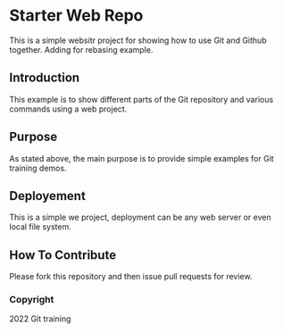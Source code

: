 # Starter Web Repo

This is a simple websitr project for showing how to use Git and Github together. Adding for rebasing example.

## Introduction

This example is to show different parts of the Git repository and various commands using a web project.

## Purpose

As stated above, the main purpose is to provide simple examples for Git training demos.

## Deployement

This is a simple we project, deployment can be any web server or even local file system.

## How To Contribute
Please fork this repository and then issue pull requests for review.

### Copyright
2022 Git training